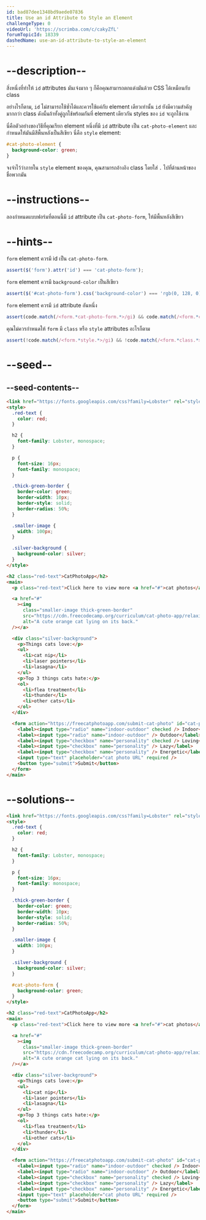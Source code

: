 ```yaml
---
id: bad87dee1348bd9aede07836
title: Use an id Attribute to Style an Element
challengeType: 0
videoUrl: 'https://scrimba.com/c/cakyZfL'
forumTopicId: 18339
dashedName: use-an-id-attribute-to-style-an-element
---
```


# --description--

สิ่งหนึ่งที่ทำให้ `id` attributes มันเจ๋งมาก ๆ ก็คือคุณสามารถตกแต่งมันด้วย CSS ได้เหมือนกับ class

อย่างไรก็ตาม, `id` ไม่สามารถใช้ซ้ำได้และควรใช้แค่กับ element เดียวเท่านั้น
`id` ยังมีความสำคัญมากกว่า class
ดังนั้นถ้าทั้งคู่ถูกใช้พร้อมกันที่ element เดียวกัน
styles ของ `id` จะถูกใช้งาน

นี่คือตัวอย่างของวิธีที่คุณเรียก element หนึ่งที่มี `id` attribute เป็น `cat-photo-element` และกำหนดให้มันมีสีพื้นหลังเป็นสีเขียว
นี่คือ `style` element:

```css
#cat-photo-element {
  background-color: green;
}
```

จงจำไว้ว่าภายใน `style` element ของคุณ, คุณสามารถอ้างอิง class โดยใส่ `.` ไปที่ด้านหน้าของชื่อพวกมัน

# --instructions--

ลองกำหนดแบบฟอร์มที่ตอนนี้มี `id` attribute เป็น `cat-photo-form`, ให้มีพื้นหลังสีเขียว

# --hints--

`form` element ควรมี id เป็น `cat-photo-form`.

```js
assert($('form').attr('id') === 'cat-photo-form');
```

`form` element ควรมี `background-color` เป็นสีเขียว

```js
assert($('#cat-photo-form').css('background-color') === 'rgb(0, 128, 0)');
```

`form` element ควรมี `id` attribute อันหนึ่ง

```js
assert(code.match(/<form.*cat-photo-form.*>/gi) && code.match(/<form.*cat-photo-form.*>/gi).length > 0);
```

คุณไม่ควรกำหนดให้ `form` มี `class` หรือ `style` attributes อะไรก็ตาม

```js
assert(!code.match(/<form.*style.*>/gi) && !code.match(/<form.*class.*>/gi));
```

# --seed--

## --seed-contents--

```html
<link href="https://fonts.googleapis.com/css?family=Lobster" rel="stylesheet" type="text/css" />
<style>
  .red-text {
    color: red;
  }

  h2 {
    font-family: Lobster, monospace;
  }

  p {
    font-size: 16px;
    font-family: monospace;
  }

  .thick-green-border {
    border-color: green;
    border-width: 10px;
    border-style: solid;
    border-radius: 50%;
  }

  .smaller-image {
    width: 100px;
  }

  .silver-background {
    background-color: silver;
  }
</style>

<h2 class="red-text">CatPhotoApp</h2>
<main>
  <p class="red-text">Click here to view more <a href="#">cat photos</a>.</p>

  <a href="#"
    ><img
      class="smaller-image thick-green-border"
      src="https://cdn.freecodecamp.org/curriculum/cat-photo-app/relaxing-cat.jpg"
      alt="A cute orange cat lying on its back."
  /></a>

  <div class="silver-background">
    <p>Things cats love:</p>
    <ul>
      <li>cat nip</li>
      <li>laser pointers</li>
      <li>lasagna</li>
    </ul>
    <p>Top 3 things cats hate:</p>
    <ol>
      <li>flea treatment</li>
      <li>thunder</li>
      <li>other cats</li>
    </ol>
  </div>

  <form action="https://freecatphotoapp.com/submit-cat-photo" id="cat-photo-form">
    <label><input type="radio" name="indoor-outdoor" checked /> Indoor</label>
    <label><input type="radio" name="indoor-outdoor" /> Outdoor</label><br />
    <label><input type="checkbox" name="personality" checked /> Loving</label>
    <label><input type="checkbox" name="personality" /> Lazy</label>
    <label><input type="checkbox" name="personality" /> Energetic</label><br />
    <input type="text" placeholder="cat photo URL" required />
    <button type="submit">Submit</button>
  </form>
</main>
```

# --solutions--

```html
<link href="https://fonts.googleapis.com/css?family=Lobster" rel="stylesheet" type="text/css" />
<style>
  .red-text {
    color: red;
  }

  h2 {
    font-family: Lobster, monospace;
  }

  p {
    font-size: 16px;
    font-family: monospace;
  }

  .thick-green-border {
    border-color: green;
    border-width: 10px;
    border-style: solid;
    border-radius: 50%;
  }

  .smaller-image {
    width: 100px;
  }

  .silver-background {
    background-color: silver;
  }

  #cat-photo-form {
    background-color: green;
  }
</style>

<h2 class="red-text">CatPhotoApp</h2>
<main>
  <p class="red-text">Click here to view more <a href="#">cat photos</a>.</p>

  <a href="#"
    ><img
      class="smaller-image thick-green-border"
      src="https://cdn.freecodecamp.org/curriculum/cat-photo-app/relaxing-cat.jpg"
      alt="A cute orange cat lying on its back."
  /></a>

  <div class="silver-background">
    <p>Things cats love:</p>
    <ul>
      <li>cat nip</li>
      <li>laser pointers</li>
      <li>lasagna</li>
    </ul>
    <p>Top 3 things cats hate:</p>
    <ol>
      <li>flea treatment</li>
      <li>thunder</li>
      <li>other cats</li>
    </ol>
  </div>

  <form action="https://freecatphotoapp.com/submit-cat-photo" id="cat-photo-form">
    <label><input type="radio" name="indoor-outdoor" checked /> Indoor</label>
    <label><input type="radio" name="indoor-outdoor" /> Outdoor</label><br />
    <label><input type="checkbox" name="personality" checked /> Loving</label>
    <label><input type="checkbox" name="personality" /> Lazy</label>
    <label><input type="checkbox" name="personality" /> Energetic</label><br />
    <input type="text" placeholder="cat photo URL" required />
    <button type="submit">Submit</button>
  </form>
</main>
```
